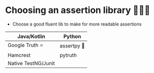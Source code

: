 # Choosing an assertion library 🕵🏻‍♂️

- Choose a good fluent lib to make for more readable assertions

| Java/Kotlin         | Python      |
| ------------------- | ----------- |
| Google Truth ⭐️    | assertpy 🌟 |
| Hamcrest            | pytruth     |
| Native TestNG/Junit |             |
